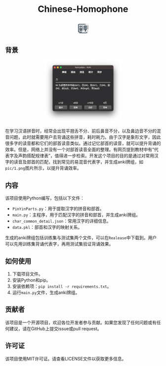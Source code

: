 # <div align="center">Chinese-Homophone</div>

<div align="center">
    <img src="pic/logo.png" alt="logo" width="10%" height="10%" align="center">
</div>


## 背景

<div align="center">
    <img src="pic/1.png" alt="anki" width="50%" height="50%">
</div>

在学习汉语拼音时，经常会出现平翘舌不分、前后鼻音不分，以及鼻边音不分的混音问题，此时就需要用户去背诵这些拼音，耗时耗力。由于汉字是象形文字，因此很多字的读音都和它们的部首读音类似。通过记忆部首的读音，就可以提升背诵的效率。但是，网络上并没有一个对部首读音全面的整理。有网页提到教材中有“代表字及声韵搭配规律表”，值得进一步检索。开发这个项目的目的是通过对常用汉字的读音及部首的匹配，找到常见的易混音代表字，并生成anki牌组，如`pic/1.png`图片所示，以提升背诵效率。

## 内容

该项目使用Python编写，包括以下文件：

- `PinYinParts.py`：用于提取汉字的拼音和部首。
- `main.py`：主程序，用于匹配汉字的拼音和部首，并生成anki牌组。
- `char_common_detail.json`：常用汉字的详细信息。
- `data.pkl`：部首和汉字的映射关系。

生成的anki牌组包括训练集与测试集两个文件，可以在`Realease`中下载到。用户可以先用训练集背诵代表字，再用测试集验证背诵效果。

## 如何使用

1. 下载项目文件。
2. 安装Python和pip。
3. 安装依赖项：`pip install -r requirements.txt`。
4. 运行`main.py`文件，生成anki牌组。

## 贡献者

该项目是一个开源项目，欢迎各位开发者参与贡献。如果您发现了任何问题或有任何建议，请在GitHub上提交issue或pull request。

## 许可证

该项目使用MIT许可证。请查看LICENSE文件以获取更多信息。